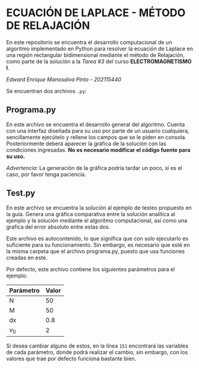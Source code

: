 # ECUACIÓN DE LAPLACE - MÉTODO DE RELAJACIÓN

En este repositorio se encuentra el desarrollo computacional de un algoritmo implementado en Python para resolver la ecuación de Laplace en una región rectangular bidimensional mediante el método de Relajación, como parte de la solución a la *Tarea #3* del curso **ELECTROMAGNETISMO I**.

*Edward Enrique Manosalva Pinto - 202115440*

Se encuentran dos archivos `.py`:

## Programa.py

En este archivo se encuentra el desarrollo general del algoritmo. Cuenta con una interfaz diseñada para su uso por parte de un usuario cualquiera, sencillamente ejecútelo y rellene los campos que se le piden en consola. Posteriormente deberá aparecer la gráfica de la solución con las condiciones ingresadas. **No es necesario modificar el código fuente para su uso.**

*Advertencia:* La generación de la gráfica podría tardar un poco, si es el caso, por favor tenga paciencia.

## Test.py

En este archivo se encuentra la solución al ejemplo de testeo propuesto en la guía. Genera una gráfica comparativa entre la solución analítica al ejemplo y la solución mediante el algoritmo computacional, así como una grafica del error absoluto entre estas dos.

Este archivo es autocontenido, lo que significa que con solo ejecutarlo es suficiente para su funcionamiento. Sin embargo, es necesario que esté en la misma carpeta que el archivo programa.py, puesto que usa funciones creadas en este.

Por defecto, este archivo contiene los siguientes parámetros para el ejemplo:

| Parámetro |Valor  |
|--|--|
| N | 50 |
|M|50|
|dx|0.8|
|$v_0$|2|

Si desea cambiar alguno de estos, en la línea `151` encontrará las variables de cada parámetro, donde podrá realizar el cambio, sin embargo, con los valores que trae por defecto funciona bastante bien.
